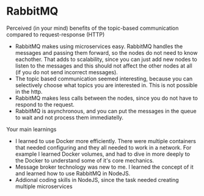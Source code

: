 # RabbitMQ

Perceived (in your mind) benefits of the topic-based communication compared to request-response (HTTP)
 * RabbitMQ makes using microservices easy. RabbitMQ handles the messages and passing them forward, so the nodes do not need to know eachother. That adds to scalability, since you    can just add new nodes to listen to the messages and this should not affect the other nodes at all (if you do not send incorrect messages).
 * The topic based communication seemed interesting, because you can selectively choose what topics you are interested in. This is not possible in the http.
 * RabbitMQ makes less calls between the nodes, since you do not have to respond to the request.
 * RabbitMQ is asynchronous, and you can put the messages in the queue to wait and not process them immediatelly.

Your main learnings
 * I learned to use Docker more efficiently. There were multiple containers that needed configuring and they all needed to work in a network. For example I learned Docker volumes,    and had to dive in more deeply to the Docker to understand some of it's core mechanics.
 * Message broker technology was new to me. I learned the concept of it and learned how to use RabbitMQ in NodeJS.
 * Addional coding skills in NodeJS, since the task needed creating multiple microservices
